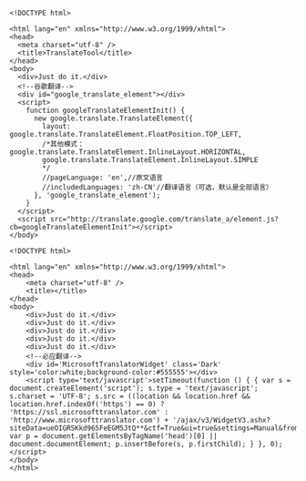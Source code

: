     <!DOCTYPE html>

    <html lang="en" xmlns="http://www.w3.org/1999/xhtml">
    <head>
      <meta charset="utf-8" />
      <title>TranslateTool</title>
    </head>
    <body>
      <div>Just do it.</div>
      <!--谷歌翻译-->
      <div id="google_translate_element"></div>
      <script>
        function googleTranslateElementInit() {
          new google.translate.TranslateElement({
            layout: google.translate.TranslateElement.FloatPosition.TOP_LEFT,
            /*其他模式：google.translate.TranslateElement.InlineLayout.HORIZONTAL,
            google.translate.TranslateElement.InlineLayout.SIMPLE
            */
            //pageLanguage: 'en',//原文语言  
            //includedLanguages: 'zh-CN'//翻译语言（可选，默认是全部语言）
          }, 'google_translate_element');
        }
      </script>
      <script src="http://translate.google.com/translate_a/element.js?cb=googleTranslateElementInit"></script>
    </body>

    <!DOCTYPE html>

    <html lang="en" xmlns="http://www.w3.org/1999/xhtml">
    <head>
        <meta charset="utf-8" />
        <title></title>
    </head>
    <body>
        <div>Just do it.</div>
        <div>Just do it.</div>
        <div>Just do it.</div>
        <div>Just do it.</div>
        <div>Just do it.</div>
        <!--必应翻译-->
        <div id='MicrosoftTranslatorWidget' class='Dark' style='color:white;background-color:#555555'></div>
        <script type='text/javascript'>setTimeout(function () { { var s = document.createElement('script'); s.type = 'text/javascript'; s.charset = 'UTF-8'; s.src = ((location && location.href && location.href.indexOf('https') == 0) ? 'https://ssl.microsofttranslator.com' : 'http://www.microsofttranslator.com') + '/ajax/v3/WidgetV3.ashx?siteData=ueOIGRSKkd965FeEGM5JtQ**&ctf=True&ui=true&settings=Manual&from='; var p = document.getElementsByTagName('head')[0] || document.documentElement; p.insertBefore(s, p.firstChild); } }, 0);</script>
    </body>
    </html>
